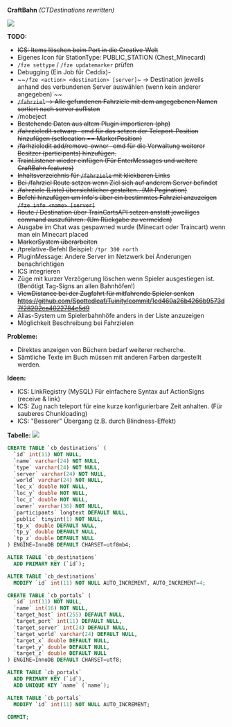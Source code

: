**CraftBahn** _(CTDestinations rewritten)_

![](https://media.tenor.com/images/b31da936191fcccadb8fc6e0fc777070/tenor.gif)

**TODO:**
- ~~ICS: Items löschen beim Port in die Creative-Welt~~
- Eigenes Icon für StationType: PUBLIC_STATION (Chest_Minecard)
- `/fze settype` / `/fze updatemarker` prüfen
- Debugging (Ein Job für Ceddix)- 
- ~~`/fze <action> <destination> [server]`~ -> Destination jeweils anhand des verbundenen Server auswählen (wenn kein anderer angegeben)`~~
- ~~`/fahrziel` <destination> -> Alle gefundenen Fahrziele mit dem angegebenen Namen sortiert nach server auflisten~~
- /mobeject
- ~~Bestehende Daten aus altem Plugin importieren (php)~~
- ~~/fahrzieledit setwarp -cmd für das setzen der Teleport-Position hinzufügen (setlocation == MarkerPosition)~~
- ~~/farhzieledit add/remove-owner -cmd für die Verwaltung weiterer Besitzer (participants) hinzufügen.~~
- ~~TrainListener wieder einfügen (Für EnterMessages und weitere CraftBahn features)~~
- ~~Inhaltsverzeichnis für `/fahrziele` mit klickbaren Links~~
- ~~Bei /fahrziel Route setzen wenn Ziel sich auf anderem Server befindet~~ 
- ~~/fahrziele (Liste) übersichtlicher gestalten.. (Mit Pagination)~~
- ~~Befehl hinzufügen um Info's über ein bestimmtes Fahrziel anzuzeigen `/fze info <name> [server]`~~
- ~~Route / Destination über TrainCartsAPI setzen anstatt jeweiliges command auszuführen. (Um Rückgabe zu vermeiden)~~
- Ausgabe im Chat was gespawned wurde (Minecart oder Traincart) wenn man ein Minecart placed
- ~~MarkerSystem überarbeiten~~
- /tprelative-Befehl Beispiel: `/tpr 300 north`
- PluginMessage: Andere Server im Netzwerk bei Änderungen benachrichtigen
- ICS integrieren
- Züge mit kurzer Verzögerung löschen wenn Spieler ausgestiegen ist. (Benötigt Tag-Signs an allen Bahnhöfen!)
- ~~ViewDistance bei der Zugfahrt für mitfahrende Spieler senken https://github.com/Spottedleaf/Tuinity/commit/1ed460a26b4266b9573d7f28202ca4022784c5d9~~
- Alias-System um Spielerbahnhöfe anders in der Liste anzuzeigen
- Möglichkeit Beschreibung bei Fahrzielen

**Probleme:**
- Direktes anzeigen von Büchern bedarf weiterer recherche.
- Sämtliche Texte im Buch müssen mit anderen Farben dargestellt werden.

**Ideen:**
- ICS: LinkRegistry (MySQL) Für einfachere Syntax auf ActionSigns (receive & link)
- ICS: Zug nach teleport für eine kurze konfigurierbare Zeit anhalten. (Für sauberes Chunkloading)
- ICS: "Besserer" Übergang (z.B. durch Blindness-Effekt)

**Tabelle:**
![](https://craft-together.de/~irgendsoeintyp/chrome_42JbdTaOft.png)

``` sql
CREATE TABLE `cb_destinations` (
  `id` int(11) NOT NULL,
  `name` varchar(24) NOT NULL,
  `type` varchar(24) NOT NULL,
  `server` varchar(24) NOT NULL,
  `world` varchar(24) NOT NULL,
  `loc_x` double NOT NULL,
  `loc_y` double NOT NULL,
  `loc_z` double NOT NULL,
  `owner` varchar(36) NOT NULL,
  `participants` longtext DEFAULT NULL,
  `public` tinyint(1) NOT NULL,
  `tp_x` double DEFAULT NULL,
  `tp_y` double DEFAULT NULL,
  `tp_z` double DEFAULT NULL
) ENGINE=InnoDB DEFAULT CHARSET=utf8mb4;

ALTER TABLE `cb_destinations`
  ADD PRIMARY KEY (`id`);

ALTER TABLE `cb_destinations`
  MODIFY `id` int(11) NOT NULL AUTO_INCREMENT, AUTO_INCREMENT=4;

CREATE TABLE `cb_portals` (
  `id` int(11) NOT NULL,
  `name` int(16) NOT NULL,
  `target_host` int(255) DEFAULT NULL,
  `target_port` int(11) DEFAULT NULL,
  `target_server` int(24) DEFAULT NULL,
  `target_world` varchar(24) DEFAULT NULL,
  `target_x` double DEFAULT NULL,
  `target_y` double DEFAULT NULL,
  `target_z` double DEFAULT NULL
) ENGINE=InnoDB DEFAULT CHARSET=utf8;

ALTER TABLE `cb_portals`
  ADD PRIMARY KEY (`id`),
  ADD UNIQUE KEY `name` (`name`);

ALTER TABLE `cb_portals`
  MODIFY `id` int(11) NOT NULL AUTO_INCREMENT;

COMMIT;
```



